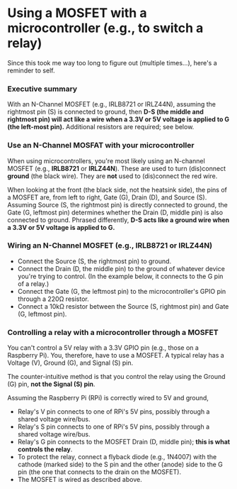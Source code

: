 # Using a MOSFET with a microcontroller (e.g., to switch a relay)

Since this took me way too long to figure out (multiple times...), here's a reminder to self.

### Executive summary

With an N-Channel MOSFET (e.g., IRLB8721 or IRLZ44N), assuming the rightmost pin (S) is connected to ground, then **D-S (the middle and rightmost pin) will act like a wire when a 3.3V or 5V voltage is applied to G (the left-most pin).** Additional resistors are required; see below.

### Use an N-Channel MOSFAT with your microcontroller

When using microcontrollers, you're most likely using an N-channel MOSFET (e.g., **IRLB8721** or **IRLZ44N**). These are used to turn (dis)connect **ground** (the black wire). They are **not** used to (dis)connect the red wire.

When looking at the front (the black side, not the heatsink side), the pins of a MOSFET are, from left to right, Gate (G), Drain (D), and Source (S). Assuming Source (S, the rightmost pin) is directly connected to ground, the Gate (G, leftmost pin) determines whether the Drain (D, middle pin) is also connected to ground. Phrased differently, **D-S acts like a ground wire when a 3.3V or 5V voltage is applied to G.**

### Wiring an N-Channel MOSFET (e.g., IRLB8721 or IRLZ44N)

* Connect the Source (S, the rightmost pin) to ground.
* Connect the Drain (D, the middle pin) to the ground of whatever device you're trying to control. (In the example below, it connects to the G pin of a relay.)
* Connect the Gate (G, the leftmost pin) to the microcontroller's GPIO pin through a 220Ω resistor.
* Connect a 10kΩ resistor between the Source (S, rightmost pin) and Gate (G, leftmost pin).

### Controlling a relay with a microcontroller through a MOSFET

You can't control a 5V relay with a 3.3V GPIO pin (e.g., those on a Raspberry Pi). You, therefore, have to use a MOSFET. A typical relay has a Voltage (V), Ground (G), and Signal (S) pin.

The counter-intuitive method is that you control the relay using the Ground (G) pin, **not the Signal (S) pin**.

Assuming the Raspberry Pi (RPi) is correctly wired to 5V and ground,

* Relay's V pin connects to one of RPi's 5V pins, possibly through a shared voltage wire/bus.
* Relay's S pin connects to one of RPi's 5V pins, possibly through a shared voltage wire/bus.
* Relay's G pin connects to the MOSFET Drain (D, middle pin); **this is what controls the relay**.
* To protect the relay, connect a flyback diode (e.g., 1N4007) with the cathode (marked side) to the S pin and the other (anode) side to the G pin (the one that connects to the drain on the MOSFET).
* The MOSFET is wired as described above.

